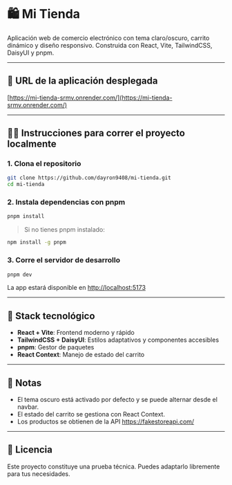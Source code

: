 # 🛍️ Mi Tienda

Aplicación web de comercio electrónico con tema claro/oscuro, carrito dinámico y diseño responsivo. Construida con React, Vite, TailwindCSS, DaisyUI y pnpm.

---

## 🚀 URL de la aplicación desplegada

[https://mi-tienda-srmv.onrender.com/](https://mi-tienda-srmv.onrender.com/)

---

## 🧑‍💻 Instrucciones para correr el proyecto localmente

### 1. Clona el repositorio

```bash
git clone https://github.com/dayron9408/mi-tienda.git
cd mi-tienda
```

### 2. Instala dependencias con pnpm

```bash
pnpm install
```

> Si no tienes pnpm instalado:

```bash
npm install -g pnpm
```

### 3. Corre el servidor de desarrollo

```bash
pnpm dev
```

La app estará disponible en [http://localhost:5173](http://localhost:5173)

---

## 🧰 Stack tecnológico

- **React + Vite**: Frontend moderno y rápido
- **TailwindCSS + DaisyUI**: Estilos adaptativos y componentes accesibles
- **pnpm**: Gestor de paquetes
- **React Context**: Manejo de estado del carrito

---

## 📝 Notas

- El tema oscuro está activado por defecto y se puede alternar desde el navbar.
- El estado del carrito se gestiona con React Context.
- Los productos se obtienen de la API https://fakestoreapi.com/

---

## 📄 Licencia

Este proyecto constituye una prueba técnica. Puedes adaptarlo libremente para tus necesidades.

